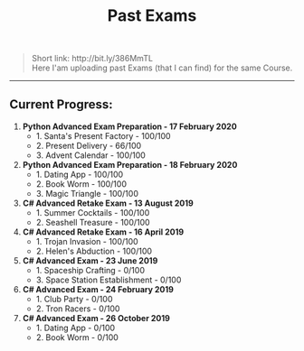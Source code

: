 <h1 align="center">Past Exams</h1>
    <br>
<blockquote>
    <p>
        Short link: http://bit.ly/386MmTL
        <br>
        Here I'am uploading past Exams (that I can find) for the same Course. 
    </p>
</blockquote>

<hr>

<h2>Current Progress:</h2>

<ol>

<li>
    <b>Python Advanced Exam Preparation - 17 February 2020</b>
    <ul>
        <li>1. Santa's Present Factory - 100/100</li>
        <li>2. Present Delivery - 66/100</li>
        <li>3. Advent Calendar - 100/100</li>
    </ul>
</li>

<li>
    <b>Python Advanced Exam Preparation - 18 February 2020</b>
    <ul>
        <li>1. Dating App - 100/100</li>
        <li>2. Book Worm - 100/100</li>
        <li>3. Magic Triangle - 100/100</li>
    </ul>
</li>

<li>
    <b>C# Advanced Retake Exam - 13 August 2019</b>
    <ul>
        <li>1. Summer Cocktails - 100/100</li>
        <li>2. Seashell Treasure - 100/100</li>
    </ul>
</li>

<li>
    <b>C# Advanced Retake Exam - 16 April 2019</b>
    <ul>
        <li>1. Trojan Invasion - 100/100</li>
        <li>2. Helen's Abduction - 100/100</li>
    </ul>
</li>

<li>
    <b>C# Advanced Exam - 23 June 2019</b>
    <ul>
        <li>1. Spaceship Crafting - 0/100</li>
        <li>3. Space Station Establishment - 0/100</li>
    </ul>
</li>

<li>
    <b>C# Advanced Exam - 24 February 2019</b>
    <ul>
        <li>1. Club Party - 0/100</li>
        <li>2. Tron Racers - 0/100</li>
    </ul>
</li>

<li>
    <b>C# Advanced Exam - 26 October 2019</b>
    <ul>
        <li>1. Dating App - 0/100</li>
        <li>2. Book Worm - 0/100</li>
    </ul>
</li>
</ol>



